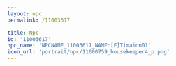 ```yaml
---
layout: npc
permalink: /11003617

title: Npc
id: '11003617'
npc_name: 'NPCNAME_11003617_NAME:[F]Timaion01'
icon_url: 'portrait/npc/11000759_housekeeper4_p.png'
---
```

